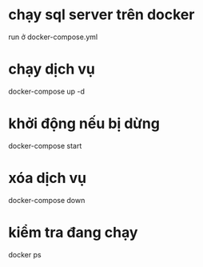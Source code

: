 # chạy sql server trên docker 
run ở docker-compose.yml 
# chạy dịch vụ 
docker-compose up -d
# khởi động nếu bị dừng 
docker-compose start
# xóa dịch vụ 
docker-compose down 
# kiểm tra đang chạy 
docker ps